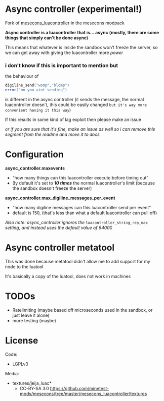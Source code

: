 # Async controller (experimental!)

Fork of [mesecons_luacontroller](https://github.com/minetest-mods/mesecons/tree/master/mesecons_luacontroller) in the mesecons modpack 

**Async controller is a luacontroller that is... async (mostly, there are some things that simply can't be done async)**

This means that whatever is inside the sandbox won't freeze the server, so we can get away with giving the luacontroller more *power*

### i don't know if this is important to mention but
the behaviour of 
```lua
digiline_send("womp","blomp")
error("no you aint sending")
```
is different in the async controller (it sends the message, the normal luacontroller doesn't, this could be easily changed `but it's way more convenient having it this way`)

If this results in some kind of lag exploit then please make an issue

*or if you are sure that it's fine, make an issue as well so i can remove this segment from the readme and move it to docs*
# Configuration
**async_controller.maxevents**

- "how many things can this luacontroller execute before timing out"
- By default it's set to ***10 times*** the normal luacontroller's limit (because the sandbox doesn't freeze the server)

**async_controller.max_digiline_messages_per_event**
- "how many digiline messages can this luacontroller send per event"
- default is 150, (that's less than what a default luacontroller can pull off) 


*Also note: async_controller ignores the* `luacontroller_string_rep_max` *setting, and instead uses the default value of 64000*

# Async controller metatool

This was done because metatool didn't allow me to add support for my node to the luatool

It's basically a copy of the luatool, does not work in machines 

# TODOs
- Ratelimiting (maybe based off microseconds used in the sandbox, or just leave it alone)
- more testing (maybe)

# License

Code:
- LGPLv3

Media:
- textures/jeija_luac*
  - CC-BY-SA 3.0 https://github.com/minetest-mods/mesecons/tree/master/mesecons_luacontroller/textures

